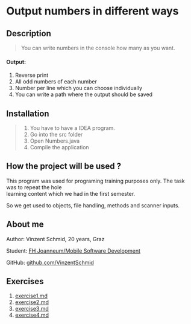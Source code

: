 # Output numbers in different ways

## Description

> You can write numbers in the console how many as you want.

#### Output:

1. Reverse print
2. All odd numbers of each number
3. Number per line which you can choose individually 
4. You can write a path where the output should be saved

## Installation

> 1. You have to have a IDEA program. 
> 2. Go into the src folder
> 3. Open Numbers.java
> 4. Compile the application

## How the project will be used ?

This program was used for programing training purposes only. The task was to repeat the hole \
learning content which we had in the first semester.

So we get used to objects, file handling, methods and scanner inputs.

## About me

Author: Vinzent Schmid, 20 years, Graz

Student: [FH Joanneum/Mobile Software Development](https://www.fh-joanneum.at/)

GitHub: [github.com/VinzentSchmid](https://github.com/VinzentSchmid)

## Exercises

1. [exercise1.md](exercise1.md)
2. [exercise2.md](exercise2.md)
3. [exercise3.md](exercise3.md)
4. [exercise4.md](exercise4.md)


